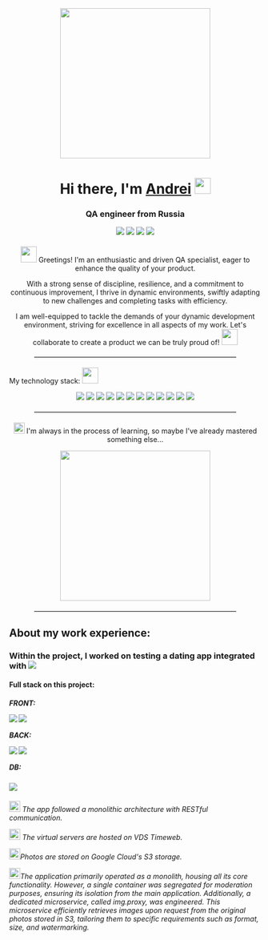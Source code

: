 <!DOCTYPE html>
<html lang="en">
<head>
    <meta charset="UTF-8">
</head>
<body>
    <div align="center">
        <img src="https://i.giphy.com/media/v1.Y2lkPTc5MGI3NjExYTV0Mnc4YnZ5cmlqbTE3NmFnOTg4ZG5oMzdkdXRwajNyZXJtOTQ1OSZlcD12MV9pbnRlcm5hbF9naWZfYnlfaWQmY3Q9Zw/ZmrLi7eC703u/giphy.gif" width="300"/>
    </div>
    <h1 align="center">
        Hi there, I'm <a href="https://spb.hh.ru/resume/16ea14f5ff0cce0b210039ed1f574530673261" target="_blank">Andrei</a>
        <img src="https://github.com/blackcater/blackcater/raw/main/images/Hi.gif" height="32"/>
    </h1>
    <h3 align="center">QA engineer from Russia</h3>
    <div align="center">
        <a href="https://t.me/your_reflections_API" target="_blank" style="text-decoration: none;">
            <img src="https://img.shields.io/badge/Telegram-24A1DE?style=for-the-badge&logo=Telegram&logoColor=FFFFFF" class="badge"/>
        </a>
        <a href="https://wa.me/79811445303" target="_blank" style="text-decoration: none;">
            <img src="https://img.shields.io/badge/WhatsApp-25D366?style=for-the-badge&logo=WhatsApp&logoColor=FFFFFF" class="badge"/>
        </a>
        <a href="https://vk.com/id51118177" target="_blank" style="text-decoration: none;">
            <img src="https://img.shields.io/badge/VK-4682B4?style=for-the-badge&logo=VK&logoColor=FFFFFF" class="badge"/>
        </a>
        <a href="https://www.instagram.com/your.reflections" target="_blank" style="text-decoration: none;">
            <img src="https://img.shields.io/badge/Instagram-E4405F?style=for-the-badge&logo=Instagram&logoColor=FFFFFF" class="badge"/>
        </a>
    </div>
    <div align="center" style="margin-top: 20px;">
        <p><img src="https://github.com/blackcater/blackcater/raw/main/images/Hi.gif" height="32"/> Greetings! I'm an enthusiastic and driven QA specialist, eager to enhance the quality of your product.</p>
        <p>With a strong sense of discipline, resilience, and a commitment to continuous improvement, I thrive in dynamic environments, swiftly adapting to new challenges and completing tasks with efficiency.</p>
        <p>I am well-equipped to tackle the demands of your dynamic development environment, striving for excellence in all aspects of my work. Let's collaborate to create a product we can be truly proud of! <img src="https://github.com/AndreiSmirnov13/Animated-Fluent-Emojis/blob/master/Emojis/People/Technologist.png?raw=true" height="32"/></p>
    </div>
    <hr style="border-top: 1px solid #ccc; width: 80%; margin: 20px auto;">
    <p> My technology stack: <img src="https://github.com/AndreiSmirnov13/Animated-Fluent-Emojis/blob/master/Emojis/People%20with%20activities/Ninja%20Light%20Skin%20Tone.png?raw=true" height="32"/></p>
    <div align="center">
        <a href="https://www.postman.com/" target="_blank" style="text-decoration: none;">
            <img src="https://img.shields.io/badge/Postman-FF6C37?style=for-the-badge&logo=Postman&logoColor=FFFFFF" class="stack-img"/>
        </a>
        <a href="https://swagger.io/" target="_blank" style="text-decoration: none;">
            <img src="https://img.shields.io/badge/Swagger-85EA2D?style=for-the-badge&logo=Swagger&logoColor=FFFFFF" class="stack-img"/>
        </a>
        <a href="https://ubuntu.com/" target="_blank" style="text-decoration: none;">
            <img src="https://img.shields.io/badge/Ubuntu-E95420?style=for-the-badge&logo=Ubuntu&logoColor=000000" class="stack-img"/>
        </a>
        <a href="https://app.clickup.com/" target="_blank" style="text-decoration: none;">
            <img src="https://img.shields.io/badge/ClickUp-7B68EE?style=for-the-badge&logo=ClickUp&logoColor=000000" class="stack-img"/>
        </a>
        <a href="https://miro.com/" target="_blank" style="text-decoration: none;">
            <img src="https://img.shields.io/badge/Miro-050038?style=for-the-badge&logo=Miro&logoColor=FFFFFF" class="stack-img"/>
        </a>
        <a href="https://www.notion.so/" target="_blank" style="text-decoration: none;">
            <img src="https://img.shields.io/badge/Notion-000000?style=for-the-badge&logo=Notion&logoColor=FFFFFF" class="stack-img"/>
        </a>
        <a href="https://www.mysql.com/" target="_blank" style="text-decoration: none;">
            <img src="https://img.shields.io/badge/MySQL-4479A1?style=for-the-badge&logo=MySQL&logoColor=FFFFFF" class="stack-img"/>
        </a>
        <a href="https://www.atlassian.com/" target="_blank" style="text-decoration: none;">
            <img src="https://img.shields.io/badge/Jira-0052CC?style=for-the-badge&logo=Jira&logoColor=FFFFFF" class="stack-img"/>
        </a>
        <a href="https://www.linux.org/" target="_blank" style="text-decoration: none;">
            <img src="https://img.shields.io/badge/Linux-FCC624?style=for-the-badge&logo=Linux&logoColor=000000" class="stack-img"/>
        </a>
        <a href="https://json.com/" target="_blank" style="text-decoration: none;">
            <img src="https://img.shields.io/badge/JSon-000000?style=for-the-badge&logo=Json&logoColor=FFFFFF" class="stack-img"/>
        </a>
        <a href="https://www.git-scm.com/" target="_blank" style="text-decoration: none;">
            <img src="https://img.shields.io/badge/Git-F05032?style=for-the-badge&logo=Git&logoColor=000000" class="stack-img"/>
        </a>
        <a href="https://www.atlassian.com/software/confluence" target="_blank" style="text-decoration: none;">
            <img src="https://img.shields.io/badge/Confluence-172B4D?style=for-the-badge&logo=Confluence&logoColor=FFFFFF" class="stack-img"/>
        </a>
    </div>
    <hr style="border-top: 1px solid #ccc; width: 80%; margin: 20px auto;">
    <div align="center">
        <p>
            <img src="https://github.com/AndreiSmirnov13/Animated-Fluent-Emojis/blob/dependabot/npm_and_yarn/web/npm_and_yarn-84a3763735/Emojis/Symbols/Check%20Box%20with%20Check.png?raw=true" height="22">
            I'm always in the process of learning, so maybe I've already mastered something else...
        </p>
        <img src="https://imarticus.org/blog/wp-content/uploads/2021/12/djbwgfw.gif" width="300"/>
    </div>
    <hr style="border-top: 1px solid #ccc; width: 80%; margin: 20px auto;">
    <h2>About my work experience:</h2>
    <h3>Within the project, I worked on testing a dating app integrated with <a href="https://t.me/your_reflections_API" target="_blank" style="text-decoration: none;">
            <img src="https://img.shields.io/badge/Telegram-24A1DE?style=for-the-badge&logo=Telegram&logoColor=FFFFFF" class="badge"/>
        </a>
    <h4>Full stack on this project:</h4>
    <h5>FRONT:</p>
        <a href="https://react.dev/" target="_blank" style="text-decoration: none;">
            <img src="https://img.shields.io/badge/React-61DAFB?style=for-the-badge&logo=React&logoColor=FFFFFF" class="stack-img"/>
        </a>
        <a href="https://www.typescriptlang.org/" target="_blank" style="text-decoration: none;">
            <img src="https://img.shields.io/badge/TypeScript-3178C6?style=for-the-badge&logo=TypeScript&logoColor=FFFFFF" class="stack-img"/>
        </a>
    </div>
    <p>BACK:</p>
        <a href="https://www.python.org/" target="_blank" style="text-decoration: none;">
            <img src="https://img.shields.io/badge/Python-3776AB?style=for-the-badge&logo=Python&logoColor=FFFFFF" class="stack-img"/>
        </a>
        <a href="https://fastapi.tiangolo.com/" target="_blank" style="text-decoration: none;">
            <img src="https://img.shields.io/badge/FastAPI-009688?style=for-the-badge&logo=FastAPI&logoColor=FFFFFF" class="stack-img"/>
        </a>
    </div>
    <p>DB:</h5>
        <a href="https://www.postgresql.org/" target="_blank" style="text-decoration: none;">
            <img src="https://img.shields.io/badge/PostgreSQL-4169E1?style=for-the-badge&logo=PostgreSQL&logoColor=FFFFFF" class="stack-img"/>
        </a>
    <h6> <p> <img src="https://raw.githubusercontent.com/AndreiSmirnov13/Animated-Fluent-Emojis/master/Emojis/Objects/Moai.png" width="22"/> The app followed a monolithic architecture with RESTful communication.<p>
<p> <img src="https://raw.githubusercontent.com/AndreiSmirnov13/Animated-Fluent-Emojis/master/Emojis/Objects/Desktop%20Computer.png" width="22"/> The virtual servers are hosted on VDS Timeweb.<p>
<p><img src="https://raw.githubusercontent.com/AndreiSmirnov13/Animated-Fluent-Emojis/master/Emojis/Travel%20and%20places/Cloud.png" width="22"/>Photos are stored on Google Cloud's S3 storage.<p>
<img src="https://raw.githubusercontent.com/AndreiSmirnov13/Animated-Fluent-Emojis/master/Emojis/People%20with%20activities/Man%20in%20Lotus%20Position%20Light%20Skin%20Tone.png" width="22"/>The application primarily operated as a monolith, housing all its core functionality. However, a single container was segregated for moderation purposes, ensuring its isolation from the main application. Additionally, a dedicated microservice, called img.proxy, was engineered. This microservice efficiently retrieves images upon request from the original photos stored in S3, tailoring them to specific requirements such as format, size, and watermarking.<h6>
    </div>
</body>
</html>
